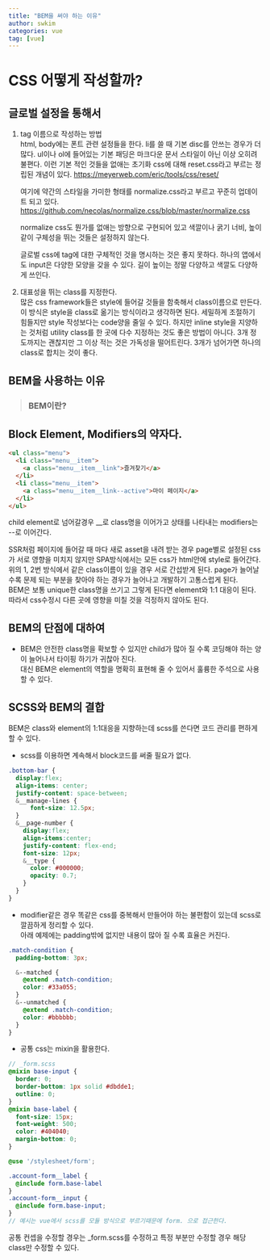 ```yaml
---
title: "BEM을 써야 하는 이유"
author: swkim
categories: vue
tag: [vue]
---
```

# CSS 어떻게 작성할까?
## 글로벌 설정을 통해서
1. tag 이름으로 작성하는 방법<br/>
html, body에는 폰트 관련 설정들을 한다.
li를 쓸 때 기본 disc를 안쓰는 경우가 더 많다.
ul이나 ol에 들어있는 기본 패딩은 마크다운 문서 스타일이 아닌 이상 오히려 불편다.
이런 기본 적인 것들을 없애는 초기화 css에 대해 reset.css라고 부르는 정립된 개념이 있다.
https://meyerweb.com/eric/tools/css/reset/

    여기에 약간의 스타일을 가미한 형태를 normalize.css라고 부르고 꾸준히 업데이트 되고 있다.
https://github.com/necolas/normalize.css/blob/master/normalize.css

    normalize css도 뭔가를 없애는 방향으로 구현되어 있고 색깔이나 굵기 너비, 높이 같이 구체성을 뛰는 것들은 설정하지 않는다.

    글로벌 css에 tag에 대한 구체적인 것을 명시하는 것은 좋지 못하다.
    하나의 앱에서도 input은 다양한 모양을 갖을 수 있다.
    길이 높이는 정말 다양하고 색깔도 다양하게 쓰인다.

2. 대표성을 뛰는 class를 지정한다.<br/>
    많은 css framework들은 style에 들어갈 것들을 함축해서 class이름으로 만든다.
    이 방식은 style을 class로 옮기는 방식이라고 생각하면 된다.
    세밀하게 조절하기 힘들지만 style 작성보다는 code양을 줄일 수 있다.
    하지만 inline style을 지양하는 것처럼 utility class를 한 곳에 다수 지정하는 것도 좋은 방법이 아니다.
    3개 정도까지는 괜찮지만 그 이상 적는 것은 가독성을 떨어트린다.
    3개가 넘어가면 하나의 class로 합치는 것이 좋다.

## BEM을 사용하는 이유
> ### BEM이란?<br/>
Block Element, Modifiers의 약자다.
---


```html
<ul class="menu">
  <li class="menu__item">
    <a class="menu__item__link">즐겨찾기</a>
  </li>
  <li class="menu__item">
    <a class="menu__item__link--active">마이 페이지</a>
  </li>
</ul>
```


child element로 넘어갈경우 __로 class명을 이어가고
상태를 나타내는 modifiers는 --로 이어간다.

SSR처럼 페이지에 들어갈 때 마다 새로 asset을 내려 받는 경우
page별로 설정된 css가 서로 영향을 미치지 않지만
SPA방식에서는 모든 css가 html안에 style로 들어간다.
위의 1, 2번 방식에서 같은 class이름이 있을 경우 서로 간섭받게 된다.
page가 늘어날 수록 문제 되는 부분을 찾아야 하는 경우가 늘어나고 개발하기 고통스럽게 된다.<br/>
BEM은 보통 unique한 class명을 쓰기고 그렇게 된다면 element와 1:1 대응이 된다.
따라서 css수정시 다른 곳에 영향을 미칠 것을 걱정하지 않아도 된다.

## BEM의 단점에 대하여
-  BEM은 안전한 class명을 확보할 수 있지만 child가 많아 질 수록 코딩해야 하는 양이 늘어나서 타이핑 하기가 귀찮아 진다.  
대신 BEM은 element의 역할을 명확히 표현해 줄 수 있어서 훌륭한 주석으로 사용할 수 있다.

## SCSS와 BEM의 결합
BEM은 class와 element의 1:1대응을 지향하는데
scss를 쓴다면 코드 관리를 편하게 할 수 있다.
- scss를 이용하면 계속해서 block코드를 써줄 필요가 없다.
```scss
.bottom-bar {
  display:flex;
  align-items: center;
  justify-content: space-between;
  &__manage-lines {
      font-size: 12.5px;
  }
  &__page-number {
    display:flex;
    align-items:center;
    justify-content: flex-end;
    font-size: 12px;
    &__type {
      color: #000000;
      opacity: 0.7;
    }
  }
}
```
- modifier같은 경우 똑같은 css를 중복해서 만들어야 하는 불편함이 있는데 scss로 깔끔하게 정리할 수 있다.<br/>
아래 예제에는 padding밖에 없지만 내용이 많아 질 수록 효율은 커진다.
```scss
.match-condition {
  padding-bottom: 3px;

  &--matched {
    @extend .match-condition;
    color: #33a055;
  }
  &--unmatched {
    @extend .match-condition;
    color: #bbbbbb;
  }
}
```
- 공통 css는 mixin을 활용한다.
```scss
// _form.scss
@mixin base-input {
  border: 0;
  border-bottom: 1px solid #dbdde1;
  outline: 0;
}
@mixin base-label {
  font-size: 15px;
  font-weight: 500;
  color: #404040;
  margin-bottom: 0;
}
```
```scss
@use '/stylesheet/form';

.account-form__label {
  @include form.base-label
}
.account-form__input {
  @include form.base-input;
}
// 예시는 vue에서 scss를 모듈 방식으로 부르기때문에 form. 으로 접근한다.
```

공통 컨셉을 수정할 경우는 _form.scss를 수정하고
특정 부분만 수정할 경우 해당 class만 수정할 수 있다.
